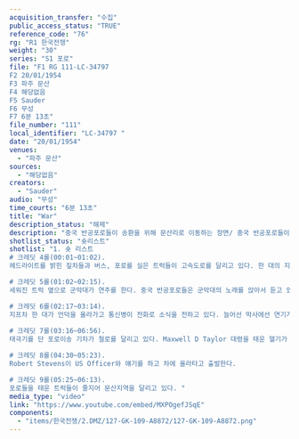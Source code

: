 ```yaml
---
acquisition_transfer: "수집"
public_access_status: "TRUE"
reference_code: "76"
rg: "R1 한국전쟁"
weight: "30"
series: "S1 포로"
file: "F1 RG 111-LC-34797 
F2 20/01/1954
F3 파주 문산
F4 해당없음 
F5 Sauder
F6 무성
F7 6분 13초"
file_number: "111"
local_identifier: "LC-34797 "
date: "20/01/1954"
venues: 
  - "파주 문산"
sources: 
  - "해당없음"
creators: 
  - "Sauder"
audio: "무성"
time_courts: "6분 13초"
title: "War"
description_status: "해제"
description: "중국 반공포로들이 송환을 위해 문산리로 이동하는 장면/ 중국 반공포로들이 문산지역으로 이동하고 유엔 파견단 고문관들이 헬기로 떠나는 장면"
shotlist_status: "숏리스트"
shotlist: "1. 숏 리스트
# 크레딧 4롤(00:01~01:02). 
헤드라이트를 밝힌 짚차들과 버스, 포로를 실은 트럭들이 고속도로를 달리고 있다. 한 대의 지프차와 그 뒤로 군인 한 명이 언덕을 오르고 있다.

# 크레딧 5롤(01:02~02:15).
세워진 트럭 옆으로 군악대가 연주를 한다. 중국 반공포로들은 군악대의 노래를 앉아서 듣고 있다.   

# 크레딧 6롤(02:17~03:14). 
지프차 한 대가 언덕을 올라가고 통신병이 전화로 소식을 전하고 있다. 늘어선 막사에선 연기가 피어 오르고 있다. 
 
# 크레딧 7롤(03:16~06:56). 
태극기를 단 포로이송 기차가 철로를 달리고 있다. Maxwell D Taylor 대령을 태운 헬기가 공중으로 날아간다.

# 크레딧 8롤(04:30~05:23). 
Robert Stevens이 US Officer와 얘기를 하고 차에 올라타고 출발한다.

# 크레딧 9롤(05:25~06:13). 
포로들을 태운 트럭들이 줄지어 문산지역을 달리고 있다. "
media_type: "video"
link: "https://www.youtube.com/embed/MXPOgefJSqE"
components: 
  - "items/한국전쟁/2.DMZ/127-GK-109-A8872/127-GK-109-A8872.png"
---
```

